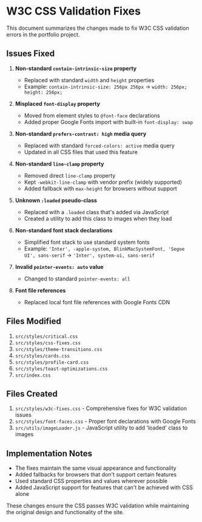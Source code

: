 # W3C CSS Validation Fixes

This document summarizes the changes made to fix W3C CSS validation errors in the portfolio project.

## Issues Fixed

1. **Non-standard `contain-intrinsic-size` property**
   - Replaced with standard `width` and `height` properties
   - Example: `contain-intrinsic-size: 256px 256px` → `width: 256px; height: 256px;`

2. **Misplaced `font-display` property**
   - Moved from element styles to `@font-face` declarations
   - Added proper Google Fonts import with built-in `font-display: swap`

3. **Non-standard `prefers-contrast: high` media query**
   - Replaced with standard `forced-colors: active` media query
   - Updated in all CSS files that used this feature

4. **Non-standard `line-clamp` property**
   - Removed direct `line-clamp` property
   - Kept `-webkit-line-clamp` with vendor prefix (widely supported)
   - Added fallback with `max-height` for browsers without support

5. **Unknown `:loaded` pseudo-class**
   - Replaced with a `.loaded` class that's added via JavaScript
   - Created a utility to add this class to images when they load

6. **Non-standard font stack declarations**
   - Simplified font stack to use standard system fonts
   - Example: `'Inter', -apple-system, BlinkMacSystemFont, 'Segoe UI', sans-serif` → `'Inter', system-ui, sans-serif`

7. **Invalid `pointer-events: auto` value**
   - Changed to standard `pointer-events: all`

8. **Font file references**
   - Replaced local font file references with Google Fonts CDN

## Files Modified

1. `src/styles/critical.css`
2. `src/styles/css-fixes.css`
3. `src/styles/theme-transitions.css`
4. `src/styles/cards.css`
5. `src/styles/profile-card.css`
6. `src/styles/toast-optimizations.css`
7. `src/index.css`

## Files Created

1. `src/styles/w3c-fixes.css` - Comprehensive fixes for W3C validation issues
2. `src/styles/font-faces.css` - Proper font declarations with Google Fonts
3. `src/utils/imageLoader.js` - JavaScript utility to add 'loaded' class to images

## Implementation Notes

- The fixes maintain the same visual appearance and functionality
- Added fallbacks for browsers that don't support certain features
- Used standard CSS properties and values wherever possible
- Added JavaScript support for features that can't be achieved with CSS alone

These changes ensure the CSS passes W3C validation while maintaining the original design and functionality of the site.